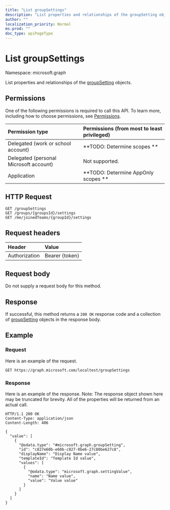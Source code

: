 ```yaml
---
title: "List groupSettings"
description: "List properties and relationships of the groupSetting objects."
author: ""
localization_priority: Normal
ms.prod: ""
doc_type: apiPageType
---
```


# List groupSettings

Namespace: microsoft.graph

List properties and relationships of the [groupSetting](../resources/groupsetting.md) objects.

## Permissions
One of the following permissions is required to call this API. To learn more, including how to choose permissions, see [Permissions](/concepts/permissions-reference.md).

|Permission type|Permissions (from most to least privileged)|
|:---|:---|
|Delegated (work or school account)|**TODO: Determine scopes **|
|Delegated (personal Microsoft account)|Not supported.|
|Application|**TODO: Determine AppOnly scopes **|

## HTTP Request
<!-- {
  "blockType": "ignored"
}
-->
``` http
GET /groupSettings
GET /groups/{groupsId}/settings
GET /me/joinedTeams/{groupId}/settings
```

## Request headers
|Header|Value|
|:---|:---|
|Authorization|Bearer {token}|

## Request body
Do not supply a request body for this method.

## Response
If successful, this method returns a `200 OK` response code and a collection of [groupSetting](../resources/groupsetting.md) objects in the response body.

## Example

### Request
Here is an example of the request.
<!-- {
  "blockType": "request",
  "name": "get_groupsetting"
}
-->
``` http
GET https://graph.microsoft.com/localtest/groupSettings
```

### Response
Here is an example of the response. Note: The response object shown here may be truncated for brevity. All of the properties will be returned from an actual call.
<!-- {
  "blockType": "response",
  "truncated": true,
  "@odata.type": "collection(microsoft.graph.groupsetting)"
}
-->
``` http
HTTP/1.1 200 OK
Content-Type: application/json
Content-Length: 406

{
  "value": [
    {
      "@odata.type": "#microsoft.graph.groupSetting",
      "id": "c827e60b-e60b-c827-0be6-27c80be627c8",
      "displayName": "Display Name value",
      "templateId": "Template Id value",
      "values": [
        {
          "@odata.type": "microsoft.graph.settingValue",
          "name": "Name value",
          "value": "Value value"
        }
      ]
    }
  ]
}
```

